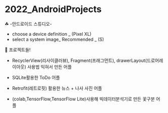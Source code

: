# 2022_AndroidProjects

☘ -안드로이드 스튜디오-
- choose a device definition _ (Pixel XL)
- select a system image_ Recommended _ (S)

🚩 프로젝트들!

+  RecyclerView(리사이클러뷰), Fragment(프래그먼트), drawerLayout(드로어레이아웃) 사용법 익혀서 만든 어플

+  SQLite활용한 ToDo 어플

+  Retrofit(레트로핏) 활용한 뉴스 + 나사 사진 어플

+  (colab,TensorFlow,TensorFlow Lite)사용해 빅데이터분석기로 만든 꽃구분 어플
